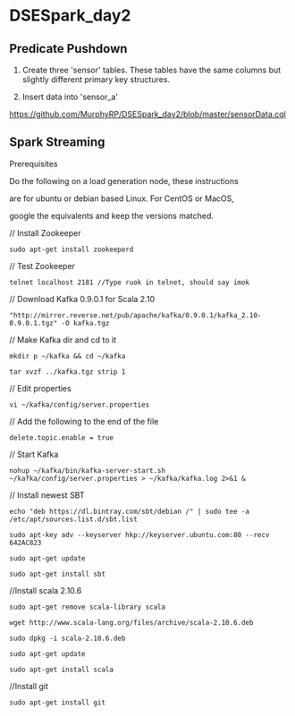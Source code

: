 # DSESpark_day2

## Predicate Pushdown

1) Create three 'sensor' tables. These tables have the same columns but slightly different primary key structures.



2) Insert data into 'sensor_a'

https://github.com/MurphyRP/DSESpark_day2/blob/master/sensorData.cql



## Spark Streaming

Prerequisites

Do the following on a load generation node, these instructions

are for ubuntu or debian based Linux. For CentOS or MacOS,

google the equivalents and keep the versions matched.

// Install Zookeeper

```
sudo apt-get install zookeeperd
```

// Test Zookeeper

```
telnet localhost 2181 //Type ruok in telnet, should say imok
```

// Download Kafka 0.9.0.1 for Scala 2.10

```
"http://mirror.reverse.net/pub/apache/kafka/0.9.0.1/kafka_2.10-0.9.0.1.tgz" -O kafka.tgz
```


// Make Kafka dir and cd to it
```
mkdir ­p ~/kafka && cd ~/kafka
```

```
tar ­xvzf ../kafka.tgz ­­strip 1
```

// Edit properties

```
vi ~/kafka/config/server.properties
```

// Add the following to the end of the file
```
delete.topic.enable = true
```
// Start Kafka
```
nohup ~/kafka/bin/kafka-server-start.sh ~/kafka/config/server.properties > ~/kafka/kafka.log 2>&1 &

```

// Install newest SBT
```
echo "deb https://dl.bintray.com/sbt/debian /" | sudo tee -a /etc/apt/sources.list.d/sbt.list
```

```
sudo apt-key adv --keyserver hkp://keyserver.ubuntu.com:80 --recv 642AC823
```

```
sudo apt-get update
```
```
sudo apt-get install sbt
```
//Install scala 2.10.6
```
sudo apt-get remove scala-library scala

wget http://www.scala-lang.org/files/archive/scala-2.10.6.deb

sudo dpkg -i scala-2.10.6.deb

sudo apt-get update

sudo apt-get install scala
```
//Install git

```
sudo apt-get install git
```
